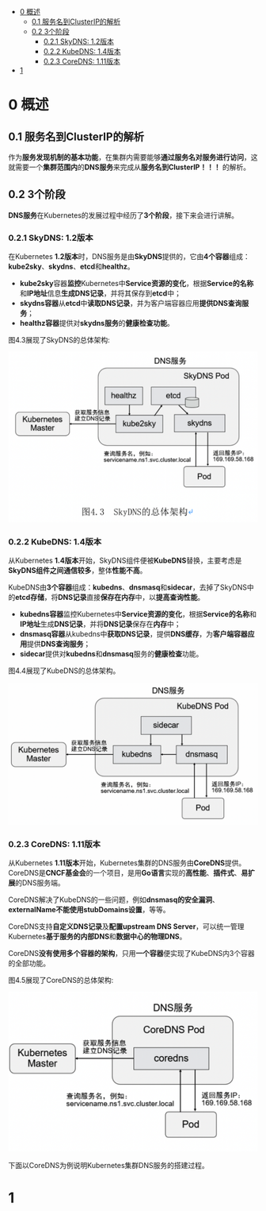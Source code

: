 
<!-- @import "[TOC]" {cmd="toc" depthFrom=1 depthTo=6 orderedList=false} -->

<!-- code_chunk_output -->

- [0 概述](#0-概述)
  - [0.1 服务名到ClusterIP的解析](#01-服务名到clusterip的解析)
  - [0.2 3个阶段](#02-3个阶段)
    - [0.2.1 SkyDNS: 1.2版本](#021-skydns-12版本)
    - [0.2.2 KubeDNS: 1.4版本](#022-kubedns-14版本)
    - [0.2.3 CoreDNS: 1.11版本](#023-coredns-111版本)
- [1](#1)

<!-- /code_chunk_output -->

# 0 概述

## 0.1 服务名到ClusterIP的解析

作为**服务发现机制的基本功能**，在集群内需要能够**通过服务名对服务进行访问**，这就需要一个**集群范围内**的**DNS服务**来完成从**服务名到ClusterIP！！！** 的解析。

## 0.2 3个阶段

**DNS服务**在Kubernetes的发展过程中经历了**3个阶段**，接下来会进行讲解。

### 0.2.1 SkyDNS: 1.2版本

在Kubernetes **1.2版本**时，DNS服务是由**SkyDNS**提供的，它由**4个容器**组成：**kube2sky**、**skydns**、**etcd**和**healthz**。

- **kube2sky**容器**监控**Kubernetes中**Service资源的变化**，根据**Service的名称**和**IP地址**信息**生成DNS记录**，并将其保存到**etcd**中；
- **skydns容器**从**etcd**中**读取DNS记录**，并为客户端容器应用**提供DNS查询服务**；
- **healthz容器**提供对**skydns服务**的**健康检查功能**。

图4.3展现了SkyDNS的总体架构:

![2019-08-30-14-23-48.png](./images/2019-08-30-14-23-48.png)

### 0.2.2 KubeDNS: 1.4版本

从Kubernetes **1.4版本**开始，SkyDNS组件便被**KubeDNS**替换，主要考虑是**SkyDNS组件之间通信较多**，整体**性能不高**。

KubeDNS由**3个容器**组成：**kubedns**、**dnsmasq**和**sidecar**，去掉了SkyDNS中的**etcd存储**，将**DNS记录**直接**保存在内存**中，以**提高查询性能**。

- **kubedns容器**监控Kubernetes中**Service资源的变化**，根据**Service的名称**和**IP地址**生成**DNS记录**，并将**DNS记录**保存在**内存**中；
- **dnsmasq容器**从kubedns中**获取DNS记录**，提供**DNS缓存**，为**客户端容器应用**提供**DNS查询服务**；
- **sidecar**提供对**kubedns**和**dnsmasq**服务的**健康检查**功能。

图4.4展现了KubeDNS的总体架构。

![2019-08-30-14-25-36.png](./images/2019-08-30-14-25-36.png)

### 0.2.3 CoreDNS: 1.11版本

从Kubernetes **1.11版本**开始，Kubernetes集群的DNS服务由**CoreDNS**提供。CoreDNS是**CNCF基金会**的一个项目，是用**Go语言**实现的**高性能**、**插件式**、**易扩展**的DNS服务端。

CoreDNS解决了KubeDNS的一些问题，例如**dnsmasq的安全漏洞**、**externalName不能使用stubDomains设置**，等等。

CoreDNS支持**自定义DNS记录**及**配置upstream DNS Server**，可以统一管理Kubernetes**基于服务的内部DNS**和**数据中心的物理DNS**。

CoreDNS**没有使用多个容器的架构**，只用**一个容器**便实现了KubeDNS内3个容器的全部功能。

图4.5展现了CoreDNS的总体架构:

![2019-08-30-14-32-07.png](./images/2019-08-30-14-32-07.png)

下面以CoreDNS为例说明Kubernetes集群DNS服务的搭建过程。

# 1 